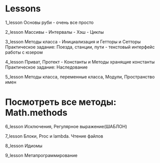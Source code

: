 # Lessons

1_lesson
Основы руби - очень все просто

2_lesson
Массивы - Интервалы - Хэш - Циклы

3_lesson
Методы класса - Инициализация и Гетторы и Сетторы
Практическое задание: Поезда, станции, пути - текстовый интерфейс работы с юзером

4_lesson
Приват, Протект - Константы и Методы хранящие константы
Практическое задание: Наследование

5_lesson
Методы класса, переменные класса, Модули, Пространство имен
# Посмотреть все методы: Math.methods

6_lesson
Исключения, Регулярное выражение(ШАБЛОН)

7_lesson
Блоки, Proc и lambda. Чтение файлов

8_lesson
Идиомы

9_lesson
Метапрограммирование
